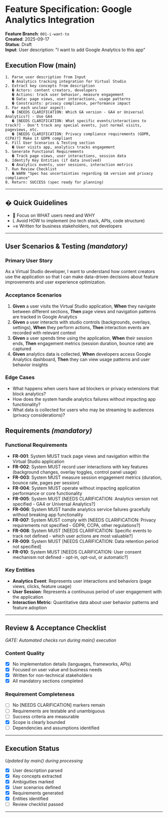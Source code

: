 # Feature Specification: Google Analytics Integration

**Feature Branch**: `001-i-want-to`  
**Created**: 2025-09-17  
**Status**: Draft  
**Input**: User description: "I want to add Google Analytics to this app"

## Execution Flow (main)

```
1. Parse user description from Input
   � Analytics tracking integration for Virtual Studio
2. Extract key concepts from description
   � Actors: content creators, developers
   � Actions: track user behavior, measure engagement
   � Data: page views, user interactions, usage patterns
   � Constraints: privacy compliance, performance impact
3. For each unclear aspect:
   � [NEEDS CLARIFICATION: Which GA version - GA4 or Universal Analytics?] - Use GA4
   � [NEEDS CLARIFICATION: What specific events/interactions to track?] - Don't track any special events, just normal visits, pageviews, etc.
   � [NEEDS CLARIFICATION: Privacy compliance requirements (GDPR, CCPA)?] Make it GDPR compliant
4. Fill User Scenarios & Testing section
   � User visits app, analytics tracks engagement
5. Generate Functional Requirements
   � Track page views, user interactions, session data
6. Identify Key Entities (if data involved)
   � Analytics events, user sessions, interaction metrics
7. Run Review Checklist
   � WARN "Spec has uncertainties regarding GA version and privacy compliance"
8. Return: SUCCESS (spec ready for planning)
```

---

## � Quick Guidelines

-  Focus on WHAT users need and WHY
- L Avoid HOW to implement (no tech stack, APIs, code structure)
- =e Written for business stakeholders, not developers

---

## User Scenarios & Testing _(mandatory)_

### Primary User Story

As a Virtual Studio developer, I want to understand how content creators use the application so that I can make data-driven decisions about feature improvements and user experience optimization.

### Acceptance Scenarios

1. **Given** a user visits the Virtual Studio application, **When** they navigate between different sections, **Then** page views and navigation patterns are tracked in Google Analytics
2. **Given** a user interacts with studio controls (backgrounds, overlays, settings), **When** they perform actions, **Then** interaction events are recorded with relevant context
3. **Given** a user spends time using the application, **When** their session ends, **Then** engagement metrics (session duration, bounce rate) are captured
4. **Given** analytics data is collected, **When** developers access Google Analytics dashboard, **Then** they can view usage patterns and user behavior insights

### Edge Cases

- What happens when users have ad blockers or privacy extensions that block analytics?
- How does the system handle analytics failures without impacting app functionality?
- What data is collected for users who may be streaming to audiences (privacy considerations)?

## Requirements _(mandatory)_

### Functional Requirements

- **FR-001**: System MUST track page views and navigation within the Virtual Studio application
- **FR-002**: System MUST record user interactions with key features (background changes, overlay toggles, control panel usage)
- **FR-003**: System MUST measure session engagement metrics (duration, bounce rate, pages per session)
- **FR-004**: System MUST operate without impacting application performance or core functionality
- **FR-005**: System MUST [NEEDS CLARIFICATION: Analytics version not specified - GA4 or Universal Analytics?]
- **FR-006**: System MUST handle analytics service failures gracefully without breaking app functionality
- **FR-007**: System MUST comply with [NEEDS CLARIFICATION: Privacy requirements not specified - GDPR, CCPA, other regulations?]
- **FR-008**: System MUST [NEEDS CLARIFICATION: Specific events to track not defined - which user actions are most valuable?]
- **FR-009**: System MUST [NEEDS CLARIFICATION: Data retention period not specified]
- **FR-010**: System MUST [NEEDS CLARIFICATION: User consent mechanism not defined - opt-in, opt-out, or automatic?]

### Key Entities

- **Analytics Event**: Represents user interactions and behaviors (page views, clicks, feature usage)
- **User Session**: Represents a continuous period of user engagement with the application
- **Interaction Metric**: Quantitative data about user behavior patterns and feature adoption

---

## Review & Acceptance Checklist

_GATE: Automated checks run during main() execution_

### Content Quality

- [x] No implementation details (languages, frameworks, APIs)
- [x] Focused on user value and business needs
- [x] Written for non-technical stakeholders
- [x] All mandatory sections completed

### Requirement Completeness

- [ ] No [NEEDS CLARIFICATION] markers remain
- [ ] Requirements are testable and unambiguous
- [ ] Success criteria are measurable
- [x] Scope is clearly bounded
- [ ] Dependencies and assumptions identified

---

## Execution Status

_Updated by main() during processing_

- [x] User description parsed
- [x] Key concepts extracted
- [x] Ambiguities marked
- [x] User scenarios defined
- [x] Requirements generated
- [x] Entities identified
- [ ] Review checklist passed

---
